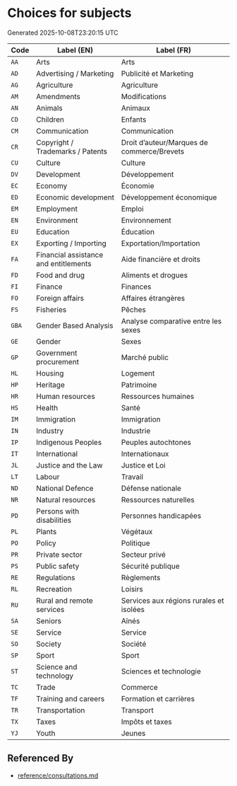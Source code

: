 # Choices for subjects

Generated 2025-10-08T23:20:15 UTC

| Code | Label (EN) | Label (FR) |
|------|------------|------------|
| `AA` | Arts | Arts |
| `AD` | Advertising / Marketing | Publicité et Marketing |
| `AG` | Agriculture | Agriculture |
| `AM` | Amendments | Modifications |
| `AN` | Animals | Animaux |
| `CD` | Children | Enfants |
| `CM` | Communication | Communication |
| `CR` | Copyright / Trademarks / Patents | Droit d’auteur/Marques de commerce/Brevets |
| `CU` | Culture | Culture |
| `DV` | Development | Développement |
| `EC` | Economy | Économie |
| `ED` | Economic development | Développement économique |
| `EM` | Employment | Emploi |
| `EN` | Environment | Environnement |
| `EU` | Education | Éducation |
| `EX` | Exporting / Importing | Exportation/Importation |
| `FA` | Financial assistance and entitlements | Aide financière et droits |
| `FD` | Food and drug | Aliments et drogues |
| `FI` | Finance | Finances |
| `FO` | Foreign affairs | Affaires étrangères |
| `FS` | Fisheries | Pêches |
| `GBA` | Gender Based Analysis | Analyse comparative entre les sexes |
| `GE` | Gender | Sexes |
| `GP` | Government procurement | Marché public |
| `HL` | Housing | Logement |
| `HP` | Heritage | Patrimoine |
| `HR` | Human resources | Ressources humaines |
| `HS` | Health | Santé |
| `IM` | Immigration | Immigration |
| `IN` | Industry | Industrie |
| `IP` | Indigenous Peoples | Peuples autochtones |
| `IT` | International | Internationaux |
| `JL` | Justice and the Law | Justice et Loi |
| `LT` | Labour | Travail |
| `ND` | National Defence | Défense nationale |
| `NR` | Natural resources | Ressources naturelles |
| `PD` | Persons with disabilities | Personnes handicapées |
| `PL` | Plants | Végétaux |
| `PO` | Policy | Politique |
| `PR` | Private sector | Secteur privé |
| `PS` | Public safety | Sécurité publique |
| `RE` | Regulations | Règlements |
| `RL` | Recreation | Loisirs |
| `RU` | Rural and remote services | Services aux régions rurales et isolées |
| `SA` | Seniors | Aînés |
| `SE` | Service | Service |
| `SO` | Society | Société |
| `SP` | Sport | Sport |
| `ST` | Science and technology | Sciences et technologie |
| `TC` | Trade | Commerce |
| `TF` | Training and careers | Formation et carrières |
| `TR` | Transportation | Transport |
| `TX` | Taxes | Impôts et taxes |
| `YJ` | Youth | Jeunes |


## Referenced By

- [reference/consultations.md](../reference/consultations.md)

